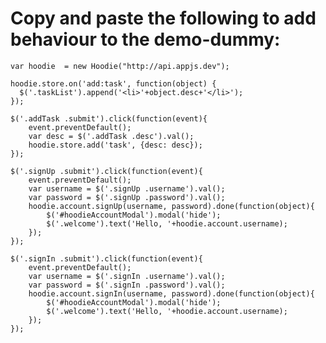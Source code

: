 # Copy and paste the following to add behaviour to the demo-dummy:

    var hoodie  = new Hoodie("http://api.appjs.dev");

    hoodie.store.on('add:task', function(object) {
      $('.taskList').append('<li>'+object.desc+'</li>');
    });

    $('.addTask .submit').click(function(event){
        event.preventDefault();
        var desc = $('.addTask .desc').val();
        hoodie.store.add('task', {desc: desc});
    });

    $('.signUp .submit').click(function(event){
        event.preventDefault();
        var username = $('.signUp .username').val();
        var password = $('.signUp .password').val();
        hoodie.account.signUp(username, password).done(function(object){
            $('#hoodieAccountModal').modal('hide');
            $('.welcome').text('Hello, '+hoodie.account.username);
        });
    });

    $('.signIn .submit').click(function(event){
        event.preventDefault();
        var username = $('.signIn .username').val();
        var password = $('.signIn .password').val();
        hoodie.account.signIn(username, password).done(function(object){
            $('#hoodieAccountModal').modal('hide');
            $('.welcome').text('Hello, '+hoodie.account.username);
        });
    });


